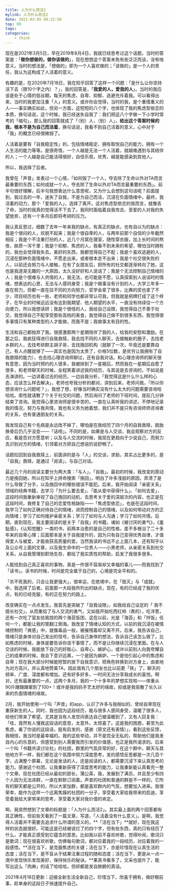 ```yaml
---
title: 人为什么而活2
mylink: 人为什么而活2
date: 2021-03-05 00:22:50
top: 99
tags:
categories:
	- think
---
```


现在是2021年3月5日，早在2019年8月4日，我就已经思考过这个话题，当时的答案是：「**做你想做的，做你该做的**」，现在想想这个答案未免有些泛泛而谈，没有啥意义。当时的想法是，「想做的」即为一个人喜欢做的；「该做的」是一个人的责任，我认为这构成了人活着的意义。  



有趣的是，在2020年7月18日，我在知乎回答了这样一个问题：「是什么让你坚持活下去（限10个字之内）？」，我的回答是，「**我爱的人，爱我的人**」。当时的我应该是处于心情的低谷期，每天的焦虑、自卑、抑郁、逃避充斥着我。可以看得出来，当时的我更加注重「人」的意义。或许你会觉得，当时的我，是个重情重义的人——事实确实如此，但另一方面，这短短的八个字，也体现了我的焦虑型依恋的本质，换句话说，这个时候，我已经迷失自我了：我们把这八个字做一下小学时常考的「缩句」，那么我的回答就成了「（别）人，（别）人」，**给出这个答案时候的我，根本不是为自己而活着**，换句话说，我看不到自己活着的意义，心中对于「我」的概念已经很微弱了。  

<!--more-->

人活着是要有「自我稳定性」的，包括情绪稳定、拥有取悦自己的能力，拥有一个人生活的能力等等。是很奇怪，一个人越是无法一个人活着，就越难遇到与其结伴的人；一个人越是自己能活得很好，自信乐观，优秀，越是能感染到其他人。  

所以，我选择了后者。



我曾在「声昔」发表过一个心情，「如何毁了一个人，夺去除了生命以外对TA而言最重要的东西；如何成就一个人，夺去除了生命以外对TA而言最重要的东西」。前半句很好理解，后半句我想表达什么意思呢，又为什么会想到这句话呢？前面提到，我过去的一年，迷失了自我，不是为自己而活，沉浸在负面情绪中，最终，我活着的动力，那个「爱我的人」，选择了离开。这对焦虑型依恋的我而言，就像丢了命，当时的我真的觉得活不下去了。我同时面临着自我攻击、至爱的人对我的失望放弃，还有一个多月后即将考研的压力。  



我认真反思过，细数了去年一年来我的缺点，有真正的缺点，也有自以为的缺点：我是个很闷的人，欢脱不起来；我是个很自卑的人，与两年前那个自信的少年截然相反；我是个不注重打扮的人，近几个月窝在寝室，随性穿衣服，加上长时间的熬夜，肤质一泻千里；我是个抑郁、焦虑的人，我看不到未来的希望，哪怕当时拥有的，我也会觉得我失去，美好的东西，我都觉得自己不配；我是个喜欢逃避的人，沉浸在那种负面情绪中，不愿走出来，或者根本走不出来；我是个社交很失败的人，以前还会努力与人接触，在有了女朋友后，把所有的社交都逐渐转向了她，这也是我逐渐无趣的一大原因，太久没好好和人说话了；我是个无法控制自己情绪的人；我是个很难与人共情的人，我无法，也可能是不愿，认真探索别人说话时的情绪，想表达的心思，无法与人感同身受；我是个做事没有计划的人，大学三年多一直在努力，但都一直在往不同的方向努力，奖学金拿了很多，比赛的奖也拿了不少，项目经历也有一些，老师和同学也都非常认可我，但我就是把牌打成了这个样子，在毕业的时候远远没有达到我期望、他人期望的水平，一直没有持续往一个方向使力，所以我想读研；我是个很怪的人，我给自己设限，我觉得自己不善于社交，我觉得自己不配享受那些高档的美食，我觉得自己做不到很多东西，我觉得很多事情只有某种类型的人才能做，而我不是；我做事太有目的性。



生活和自己都抛弃了我。很感激那两个星期陪伴了我的人，给我的安慰和激励。在那之后，我疯狂得进行自我救赎，我去找不同的人聊天，去接触新的圈子，去找老乡群的人，去找考研群主胡子哥，去找挽回机构（就聊了一次，毕竟还是要靠自己，有人点醒就够了——其实也是因为太贵了，价格5位数，是贫穷让我拥有了自我救赎的能力），也去找心理咨询师聊过，还有自我对话。和心理咨询师的聊天很有意思，因为当时预约的人很多，我被排到了一星期后，然而我在一星期后自愈了很多，和老师聊天的时候，全程笑着讲述我的经历，与其说是去咨询的，不如说是去演讲的。一边讲着过去的经历，一边自我分析，「我觉得这是什么什么样的心态，应该怎么样去解决」，老师也夸我分析的都对。讲到后来，老师问我，「所以你想咨询什么问题呢？」，我想了想，好像当时确实没有什么太大的问题需要咨询哈哈哈。索性就请教了个关于社交的问题，然后询问了老师的下班时间，提前几分钟结束了咨询。我觉得心里咨询师是很辛苦的，一直在认真听我的讲述，不停地记录我的情况，努力与我共情，我也有义务为她着想，我们并不是只有咨询师师咨询者的关系，也有普通朋友的关系。



我发现自己有个毛病是永远改不掉了，哪怕是在我经历了四个月的自我救赎，脱胎换骨后仍几乎没变——「话唠」。不同的是，如果是与人交谈，我会观察对方的反应，看是否对方愿意听；以及与人交流的时候，我现在更趋向于少说自己，而努力去识别对方的情绪，引领着对方把自己想说的说舒畅了。



话题拉回到自我救赎上，前面讲的是与「人」的交谈，求助，其实占比更多的，是「自我」救赎，是通过「阅读」，与自己对话。



最近几个月的阅读主要分为两大类：「与人」，「自我」。最初的时候，我改变的原动力是挽回她，所以在知乎上拼命搜索「挽回」，明白了许多浅层的原因，弄清了是什么导致了分手，以及挽回中的哪些错误不能犯。后来，我开始阅读「亲密关系」领域的经典书籍，去学习「为什么要去爱」、「能从爱中获得什么」、「如何去爱」，这段时间我重新审视了自己挽回的动机，去思考关于爱的深层次的内容，也正是在这段时间，我修复了自己的恋爱性格缺陷——「焦虑型依恋」，也是在这段时间，我学习了如何正确对待自己的情绪，进而控制自己的情绪，以及如何带动对方的正向情绪；学习了如何维护亲密关系；学习了如何与人沟通；学习了如何共情。后期，直到现在，我主要阅读的是关于「自我」的书籍，诸如《被讨厌的勇气》，《羞耻感》，《认知觉醒》一类的书，前两本治愈的是自己的性格，差不多根治了二十多年来的自卑心理；后面那本是关于自我提升的，因为只有自己变得优秀自律，才值得爱人与被爱，才能收获高质量的爱。当然我读的书远不止上面几本，还有知乎以及公众号上面的文章，以及我生命中的一位贵人——小黑老师，从亲密关系到社交关系，从自我管理到职场生存，都给了我实质性的帮助，启发了我很多很多。



人能找到自己真正喜欢的事物，真是一件很不容易却又幸福的事儿——而我找到了「读书」。读书的时候，时间是完全属于自己的，心境是完全平和的。



「杀不死我的，只会让我更强大」，很幸运，在绝境中，在「毁灭」与「成就」中，我选择了后者。前面那一大段我所列出的缺点，现在，有的已经成了我的优点，有的已经克服，有的正在努力的路上。



改变确实在一点点发生。我首先是突破了「自我设限」，如我给自己设定的「 我不擅长社交」，从而重拾了与人交流的勇气，又如我开始吃西红柿（煮的），吃洋葱，还有一次吃了室友给我捏的两个海苔饭团，这在以前，光是「海苔」和「拌饭」任何一个，都能让我的胃翻江倒海。我改变了情绪认知的方式，以前的我沉浸在被情绪控制的「爽感」中，就像毒品一般，被摧残着却又离不开。后来，我告诉自己，情绪只是身体对自己发出的信号，告诉自己身体的想法，告诉自己该怎么做了。比如焦虑的时候，身体是要告诉你该干事情了，而不是让你继续沉浸在里面。在与人交谈的时候，我能放下自己的好胜心、自卑心、嫉妒心，或许以前别人向我夸耀自己的成果的时候，我会下意识远离，一个是因为嫉妒，一个是怕引起心中的焦虑和自卑；现在我大部分时候能短暂的放下自我意识，把角色转换到对方身上，由衷地为对方高兴，并认真地赞美TA，因此我有几个朋友也比以前更「铁」了，聊天的频率、广度、深度都有增加。还有好多好多，一时间无法分享我成长的喜悦。啊对，还有最重要的一点，这两个多月，我的一个十多年的梦想实现啦——体重从90斤蹭蹭蹭窜到了100+！或许是我妈妈手艺太好的缘故，抑或是我驱散了长久以来的负面情绪的缘故。



2月，我开始使用一个叫「声昔」的app，认识了许多与我相似的、曾经自卑现在重获新生的人。同时，我也因为这段经历，能与很多人感同身受，温暖了很多人，给他们带来了希望。尤其是当有人发空间表达自己被温暖到了，又有人回复我：「哇，竟然有人懂我这段话的意思，太意外，太惊喜了。这是我的困惑，甚至为此焦虑，看了你说的这段话，挺有启发的，感谢（原文还有表情）」，看到这些反馈，我相信，我当时是最幸福的。我的这些举动，并不是完全无私的，帮助他们是我发自内心的乐意的，但感受到别人需要我而引发的价值感，也正是我所渴求的。后来一个叫「书籍共读讨论社」的社团，群里的气氛异常的好，在这个群中，聊天与其他地方不一样，我们都在这个氛围中努力深度思考，发的感悟反思都是一次几百个字，占满整个屏幕，无论是发话的人，还是阅读的人，都需要沉浸下来认真思考的能力。感谢这个社团，让我重新获得了深度思考的能力，让我重新能认真看完一整个文章。现在社团已经从最初的部长，蒲公英，我，发展到了满员，并且至少有四个人因为无法进群，一直在默默订阅着。声昔的社团和普通的群是不一样的，它所有的聊天都是公开的，所以大家加群，都是喜欢群内的气氛，想要加入进来。我很荣幸，能作为这样一个远离焦躁的社团的一分子，享受着大家给我带来的启迪，享受着我给大家带来的思考，享受着大家对我价值的肯定。



啊，我突然想到了文章的标题是：「人为什么而活2」。其实最上面的两个回答都有其正确性，但前些天看到了一篇文章，写道，「人活着没有什么意义」。是啊，我觉得人活着并不需要去追求什么所谓的意义的，**「活在当下」**就好，现在我这样的状态就很好。可能这是已经被说烂了的四个字，但有些东西，真的只有经历了什么，才能真正感受到它蕴含的意思。比如我以前不喜欢听歌，觉得吵闹，歌词只是歌词；现在很喜欢听歌，仿佛每句歌词，都对应着我的一段经历，对应着我的一段感悟。**活在当下，是克服焦虑的关键；活在当下，亦是珍惜现在认真生活的态度；活在当下，是不盲从于结果注重过程的随和态度；活在当下，更是从一点一滴中发现快乐发现美好，保持快乐的秘诀。**果真书看多了，文采也提升了，能写出这么「肉麻」的话了哈哈哈，但却都是发自肺腑的真话。



2021年4月18日更新：迎接全新生活全新自己，珍惜当下，欣喜于拥有，做好眼前事，趁单身的这段日子快速提升自己。